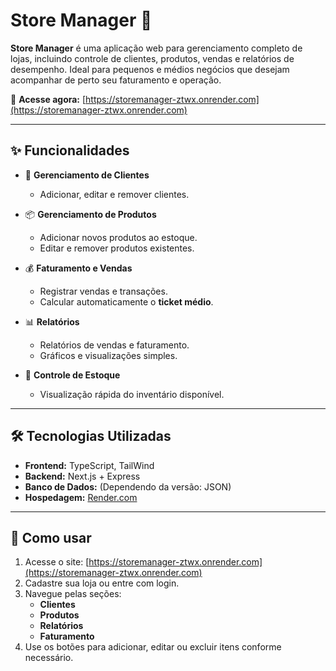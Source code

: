 # Store Manager 🛒

**Store Manager** é uma aplicação web para gerenciamento completo de lojas, incluindo controle de clientes, produtos, vendas e relatórios de desempenho. Ideal para pequenos e médios negócios que desejam acompanhar de perto seu faturamento e operação.

🔗 **Acesse agora:** [https://storemanager-ztwx.onrender.com](https://storemanager-ztwx.onrender.com)

---

## ✨ Funcionalidades

- 👥 **Gerenciamento de Clientes**
  - Adicionar, editar e remover clientes.
  
- 📦 **Gerenciamento de Produtos**
  - Adicionar novos produtos ao estoque.
  - Editar e remover produtos existentes.
  
- 💰 **Faturamento e Vendas**
  - Registrar vendas e transações.
  - Calcular automaticamente o **ticket médio**.
  
- 📊 **Relatórios**
  - Relatórios de vendas e faturamento.
  - Gráficos e visualizações simples.
  
- 🧾 **Controle de Estoque**
  - Visualização rápida do inventário disponível.

---

## 🛠 Tecnologias Utilizadas

- **Frontend:** TypeScript, TailWind
- **Backend:** Next.js + Express
- **Banco de Dados:** (Dependendo da versão: JSON)
- **Hospedagem:** [Render.com](https://render.com)

---

## 🚀 Como usar

1. Acesse o site: [https://storemanager-ztwx.onrender.com](https://storemanager-ztwx.onrender.com)
2. Cadastre sua loja ou entre com login.
3. Navegue pelas seções:
   - **Clientes**
   - **Produtos**
   - **Relatórios**
   - **Faturamento**
4. Use os botões para adicionar, editar ou excluir itens conforme necessário.
